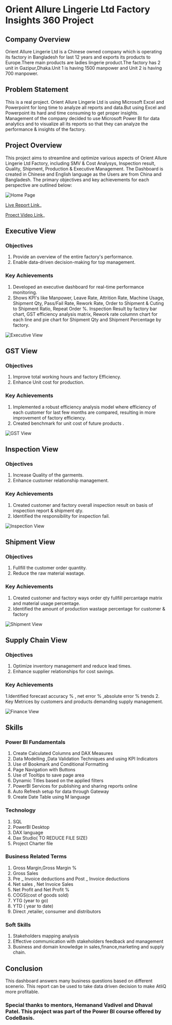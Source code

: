 # Orient Allure Lingerie Ltd Factory Insights 360 Project

## Company Overview
Orient Allure Lingerie Ltd is a Chinese owned company which is operating its factory in Bangladesh for last 12 years and exports its products to Europe.There main products are ladies lingerie product.The factory has 2 unit in Gazipur,Dhaka.Unit 1 is having 1500 manpower and Unit 2 is having 700 manpower.

## Problem Statement
This is a real project. Orient Allure Lingerie Ltd is using Microsoft Excel and Powerpoint for long time to analyze all reports and data.But using Excel and Powerpoint its hard and time consuming to get proper insights. Management of the company decided to use Microsoft Power BI for data analytics and to visualize all its reports so that they can analyze the performance & insights of the factory.

## Project Overview
This project aims to streamline and optimize various aspects of Orient Allure Lingerie Ltd Factory, including SMV & Cost Analysys, Inspection result, Quality, Shipment, Production & Executive Management. The Dashboard is created in Chinese and English language as the Users are from China and Bangladesh. The primary objectives and key achievements for each perspective are outlined below:

![Home Page](https://github.com/alisyedakkas/Factory-Insights-360/blob/main/Media/Dashboard%20Photos/Home%20Page.png)


[Live Report Link](https://app.powerbi.com/view?r=eyJrIjoiYjA0ZTc5YzItM2M3Mi00Y2IwLWI4OTktMWE2MjBmYjI3NDk3IiwidCI6ImM2ZTU0OWIzLTVmNDUtNDAzMi1hYWU5LWQ0MjQ0ZGM1YjJjNCJ9)_

[Proect Video Link](https://www.youtube.com/embed/7VPdxJDEAcM?si=6-DBfMA-_WKU0o_R)_


## Executive View
### Objectives
1. Provide an overview of the entire factory's performance.
2. Enable data-driven decision-making for top management.
### Key Achievements
1. Developed an executive dashboard for real-time performance monitoring.
2. Shows KPI's like Manpower, Leave Rate, Attrition Rate, Machine Usage, Shipment Qty, Pass/Fail Rate, Rework Rate, Order to Shipment & Cuting to Shipment Ratio, Repeat Order %. Inspection Result by factory bar chart, GST efficiency analysis matrix, Rework rate columnn chart for each line and pie chart for Shipment Qty and Shipment Percentage by factory.

![Executive View](https://github.com/alisyedakkas/Factory-Insights-360/blob/main/Media/Dashboard%20Photos/Executive%20View.png)



## GST View
### Objectives
1. Improve total working hours and factory Efficiency.
2. Enhance Unit cost for production.
### Key Achievements
1. Implemented a robust efficiency analysis model where efficiency of each customer for last few months are compared, resulting in more improvement of factory efficiency.
2. Created benchmark for unit cost of future products .
   
![GST View](https://github.com/alisyedakkas/Factory-Insights-360/blob/main/Media/Dashboard%20Photos/GST%20View.png)

## Inspection View
### Objectives
1. Increase Quality of the garments.
2. Enhance customer relationship management.
### Key Achievements
1. Created customer and factory overall inspection result on basis of inspection report & shipment qty.
2. Identified the responsibility for inspection fail.

![Inspection View](https://github.com/alisyedakkas/Factory-Insights-360/blob/main/Media/Dashboard%20Photos/Inspection%20View.png)

## Shipment View
### Objectives
1. Fullfill the customer order quantity.
2. Reduce the raw material wastage.
### Key Achievements
1. Created customer and factory ways order qty fullfill percantage matrix and material usage percentage.
2. Identified the amount of production wastage percentage for customer & factory

![Shipment View](https://github.com/alisyedakkas/Factory-Insights-360/blob/main/Media/Dashboard%20Photos/Shipment%20View.png)
## Supply Chain View
### Objectives
1. Optimize inventory management and reduce lead times.
2. Enhance supplier relationships for cost savings.
### Key Achievements
1.Identified forecast accuracy % , net error % ,absolute error % trends 2. Key Metrices by customers and products demanding supply management.

![Finance View](https://github.com/alisyedakkas/Business-Insights-360/blob/main/Media/Dashboard%20Photos/Supply%20Chain%20View.png)

## Skills
### Power BI Fundamentals
1. Create Calculated Columns and DAX Measures
2. Data Modelling ,Data Validation Techniques and using KPI Indicators
3. Use of Bookmark and Conditional Formatting
4. Page Navigation with Buttons
5. Use of Tooltips to save page area
6. Dynamic Titles based on the applied filters
7. PowerBI Services for publishing and sharing reports online
8. Auto Refresh setup for data through Gateway
9. Create Date Table using M language
### Technology
1. SQL
2. PowerBI Desktop
3. DAX language
4. Dax Studio( TO REDUCE FILE SIZE)
5. Project Charter file
### Business Related Terms
1. Gross Margin,Gross Margin %
2. Gross Sales
3. Pre _ Invoice deductions and Post _ Invoice deductions
4. Net sales , Net Invoice Sales
5. Net Profit and Net Profit %
6. COGS(cost of goods sold)
7. YTG (year to go)
8. YTD ( year to date)
9. Direct ,retailer, consumer and distributors
### Soft Skills
1. Stakeholders mapping analysis
2. Effective communication with stakeholders feedback and management
3. Business and domain knowledge in sales,finance,marketing and supply chain.
## Conclusion
This dashboard answers many business questions based on different scenerio.
This report can be used to take data driven decision to make AtliQ more profitable.

### Special thanks to mentors, Hemanand Vadivel and Dhaval Patel. This project was part of the Power BI course offered by CodeBasis.
